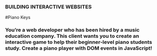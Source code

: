 ### BUILDING INTERACTIVE WEBSITES

#Piano Keys

### You’re a web developer who has been hired by a music education company. This client wants you to create an interactive game to help their beginner-level piano students study. Create a piano player with DOM events in JavaScript!
